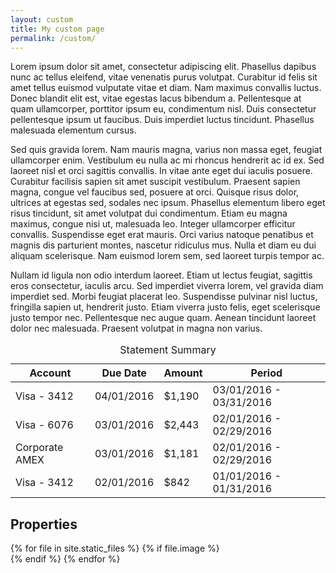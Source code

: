 ```yaml
---
layout: custom
title: My custom page
permalink: /custom/
---
```


Lorem ipsum dolor sit amet, consectetur adipiscing elit. Phasellus dapibus nunc ac tellus eleifend, vitae venenatis purus volutpat. Curabitur id felis sit amet tellus euismod vulputate vitae et diam. Nam maximus convallis luctus. Donec blandit elit est, vitae egestas lacus bibendum a. Pellentesque at quam ullamcorper, porttitor ipsum eu, condimentum nisl. Duis consectetur pellentesque ipsum ut faucibus. Duis imperdiet luctus tincidunt. Phasellus malesuada elementum cursus.

Sed quis gravida lorem. Nam mauris magna, varius non massa eget, feugiat ullamcorper enim. Vestibulum eu nulla ac mi rhoncus hendrerit ac id ex. Sed laoreet nisl et orci sagittis convallis. In vitae ante eget dui iaculis posuere. Curabitur facilisis sapien sit amet suscipit vestibulum. Praesent sapien magna, congue vel faucibus sed, posuere at orci. Quisque risus dolor, ultrices at egestas sed, sodales nec ipsum. Phasellus elementum libero eget risus tincidunt, sit amet volutpat dui condimentum. Etiam eu magna maximus, congue nisi ut, malesuada leo. Integer ullamcorper efficitur convallis. Suspendisse eget erat mauris. Orci varius natoque penatibus et magnis dis parturient montes, nascetur ridiculus mus. Nulla et diam eu dui aliquam scelerisque. Nam euismod lorem sem, sed laoreet turpis tempor ac.

Nullam id ligula non odio interdum laoreet. Etiam ut lectus feugiat, sagittis eros consectetur, iaculis arcu. Sed imperdiet viverra lorem, vel gravida diam imperdiet sed. Morbi feugiat placerat leo. Suspendisse pulvinar nisl luctus, fringilla sapien ut, hendrerit justo. Etiam viverra justo felis, eget scelerisque justo tempor nec. Pellentesque nec augue quam. Aenean tincidunt laoreet dolor nec malesuada. Praesent volutpat in magna non varius.

<table>
  <caption>Statement Summary</caption>
  <thead>
    <tr>
      <th scope="col">Account</th>
      <th scope="col">Due Date</th>
      <th scope="col">Amount</th>
      <th scope="col">Period</th>
    </tr>
  </thead>
  <tbody>
    <tr>
      <td data-label="Account">Visa - 3412</td>
      <td data-label="Due Date">04/01/2016</td>
      <td data-label="Amount">$1,190</td>
      <td data-label="Period">03/01/2016 - 03/31/2016</td>
    </tr>
    <tr>
      <td scope="row" data-label="Account">Visa - 6076</td>
      <td data-label="Due Date">03/01/2016</td>
      <td data-label="Amount">$2,443</td>
      <td data-label="Period">02/01/2016 - 02/29/2016</td>
    </tr>
    <tr>
      <td scope="row" data-label="Account">Corporate AMEX</td>
      <td data-label="Due Date">03/01/2016</td>
      <td data-label="Amount">$1,181</td>
      <td data-label="Period">02/01/2016 - 02/29/2016</td>
    </tr>
    <tr>
      <td scope="row" data-label="Acount">Visa - 3412</td>
      <td data-label="Due Date">02/01/2016</td>
      <td data-label="Amount">$842</td>
      <td data-label="Period">01/01/2016 - 01/31/2016</td>
    </tr>
  </tbody>
</table>

<h2 class="mb-4">Properties</h2>
<div class="row">
    {% for file in site.static_files %}
        {% if file.image %}
        <div class="col-4 mb-4">
            <img src="{{ file.path }}" class="img-fluid" alt="">
        </div>
        {% endif %}
    {% endfor %}
</div>
